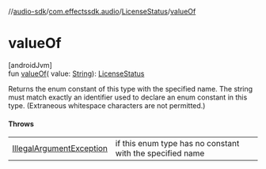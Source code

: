 //[audio-sdk](../../../index.md)/[com.effectssdk.audio](../index.md)/[LicenseStatus](index.md)/[valueOf](value-of.md)

# valueOf

[androidJvm]\
fun [valueOf](value-of.md)(
value: [String](https://kotlinlang.org/api/core/kotlin-stdlib/kotlin/-string/index.html)): [LicenseStatus](index.md)

Returns the enum constant of this type with the specified name. The string must match exactly an identifier used to declare an enum constant
in this type. (Extraneous whitespace characters are not permitted.)

#### Throws

|                                                                                                                         |                                                           |
|-------------------------------------------------------------------------------------------------------------------------|-----------------------------------------------------------|
| [IllegalArgumentException](https://kotlinlang.org/api/core/kotlin-stdlib/kotlin/-illegal-argument-exception/index.html) | if this enum type has no constant with the specified name |